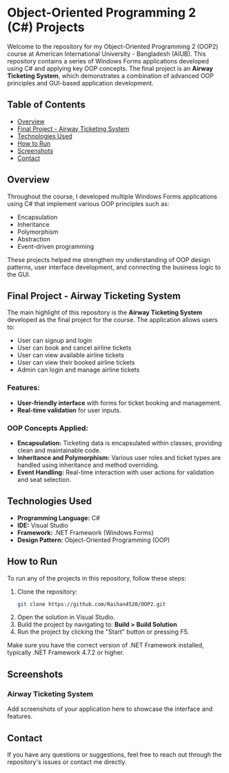 # Object-Oriented Programming 2 (C#) Projects

Welcome to the repository for my Object-Oriented Programming 2 (OOP2) course at American International University - Bangladesh (AIUB). This repository contains a series of Windows Forms applications developed using C# and applying key OOP concepts. The final project is an **Airway Ticketing System**, which demonstrates a combination of advanced OOP principles and GUI-based application development.

## Table of Contents
- [Overview](#overview)
- [Final Project - Airway Ticketing System](#final-project---airway-ticketing-system)
- [Technologies Used](#technologies-used)
- [How to Run](#how-to-run)
- [Screenshots](#screenshots)
- [Contact](#contact)

## Overview

Throughout the course, I developed multiple Windows Forms applications using C# that implement various OOP principles such as:

- Encapsulation
- Inheritance
- Polymorphism
- Abstraction
- Event-driven programming

These projects helped me strengthen my understanding of OOP design patterns, user interface development, and connecting the business logic to the GUI.

## Final Project - Airway Ticketing System

The main highlight of this repository is the **Airway Ticketing System** developed as the final project for the course. The application allows users to:

- User can signup and login
- User can book and cancel airline tickets
- User can view available airline tickets
- User can view their booked airline tickets
- Admin can login and manage airline tickets

### Features:
- **User-friendly interface** with forms for ticket booking and management.
- **Real-time validation** for user inputs.

### OOP Concepts Applied:
- **Encapsulation:** Ticketing data is encapsulated within classes, providing clean and maintainable code.
- **Inheritance and Polymorphism:** Various user roles and ticket types are handled using inheritance and method overriding.
- **Event Handling:** Real-time interaction with user actions for validation and seat selection.

## Technologies Used

- **Programming Language:** C#
- **IDE:** Visual Studio
- **Framework:** .NET Framework (Windows Forms)
- **Design Pattern:** Object-Oriented Programming (OOP)

## How to Run

To run any of the projects in this repository, follow these steps:

1. Clone the repository:
   ```bash
   git clone https://github.com/Raihan4520/OOP2.git
2. Open the solution in Visual Studio.
3. Build the project by navigating to: **Build > Build Solution**
4. Run the project by clicking the "Start" button or pressing F5.

Make sure you have the correct version of .NET Framework installed, typically .NET Framework 4.7.2 or higher.

## Screenshots

### Airway Ticketing System
Add screenshots of your application here to showcase the interface and features.

## Contact

If you have any questions or suggestions, feel free to reach out through the repository's issues or contact me directly.
